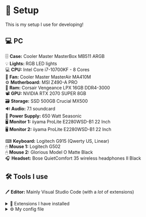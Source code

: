 # 🚀 Setup
This is my setup I use for developing!

## 💻 PC
🗄 **Case:** Cooler Master MasterBox MB511 ARGB\
💡 **Lights:** RGB LED lights\
💻 **CPU:** Intel  Core  i7-10700KF - 8 Cores\
🧊 **Fan:** Cooler Master MasterAir MA410M\
⚙ **Motherboard:** MSI Z490-A PRO\
🧮 **Ram:** Corsair Vengeance LPX 16GB DDR4-3000\
📽 **GPU:** NVIDIA RTX 2070 SUPER 8GB\
🗃 **Storage:** SSD 500GB Crucial MX500\
🔊 **Audio:** 7.1 soundcard\
🔌 **Power Supply:** 650 Watt Seasonic\
🖥 **Monitor 1:** iiyama ProLite E2280WSD-B1 22 Inch\
🖥 **Monitor 2:** iiyama ProLite E2280WSD-B1 22 Inch

⌨ **Keyboard:** Logitech G915 (Qwerty US, Linear)\
🖱 **Mouse 1:** Logitech G502\
🖱 **Mouse 2:** Glorious Model O Matte Black\
🎧 **Headset:** Bose QuietComfort 35 wireless headphones II Black

## 🛠 Tools I use
🖊 **Editor:** Mainly Visual Studio Code (with a _lot_ of extensions)
<details>
  <summary>💉 Extensions I have installed</summary>

  <details>
    <summary>📲 Install all of them</summary>
    
    code --install-extension aaron-bond.better-comments
    code --install-extension adpyke.codesnap
    code --install-extension akamud.vscode-theme-onedark
    code --install-extension bierner.github-markdown-preview
    code --install-extension bierner.markdown-checkbox
    code --install-extension bierner.markdown-emoji
    code --install-extension bierner.markdown-footnotes
    code --install-extension bierner.markdown-preview-github-styles
    code --install-extension bierner.markdown-yaml-preamble
    code --install-extension brandonfowler.exe-runner
    code --install-extension dbaeumer.vscode-eslint
    code --install-extension donjayamanne.typescript-notebook
    code --install-extension eamodio.gitlens
    code --install-extension Equinusocio.moxer-icons
    code --install-extension esbenp.prettier-vscode
    code --install-extension fabiospampinato.vscode-terminals
    code --install-extension formulahendry.auto-rename-tag
    code --install-extension GitHub.copilot
    code --install-extension GitHub.remotehub
    code --install-extension icrawl.discord-vscode
    code --install-extension jbockle.jbockle-format-files
    code --install-extension jeff-hykin.polacode-2019
    code --install-extension klyap.vscode-stardew-icon-theme
    code --install-extension MauritsWilke.minecraft-colour-theme
    code --install-extension miguelsolorio.fluent-icons
    code --install-extension mikestead.dotenv
    code --install-extension ms-python.python
    code --install-extension ms-python.vscode-pylance
    code --install-extension ms-toolsai.jupyter
    code --install-extension ms-toolsai.jupyter-keymap
    code --install-extension ms-toolsai.jupyter-renderers
    code --install-extension ms-vsliveshare.vsliveshare
    code --install-extension naumovs.color-highlight
    code --install-extension ritwickdey.LiveServer
    code --install-extension rust-lang.rust
    code --install-extension s-nlf-fh.glassit
    code --install-extension shyykoserhiy.vscode-spotify
    code --install-extension usernamehw.errorlens
    code --install-extension vscode-icons-team.vscode-icons
    code --install-extension vscodevim.vim
  </details>  

 - [aaron-bond.better-comments](https://marketplace.visualstudio.com/items?itemName=aaron-bond.better-comments)
 - [adpyke.codesnap](https://marketplace.visualstudio.com/items?itemName=adpyke.codesnap)
 - [akamud.vscode-theme-onedark](https://marketplace.visualstudio.com/items?itemName=akamud.vscode-theme-onedark)
 - [bierner.github-markdown-preview](https://marketplace.visualstudio.com/items?itemName=bierner.github-markdown-preview)
 - [bierner.markdown-checkbox](https://marketplace.visualstudio.com/items?itemName=bierner.markdown-checkbox)
 - [bierner.markdown-emoji](https://marketplace.visualstudio.com/items?itemName=bierner.markdown-emoji)
 - [bierner.markdown-footnotes](https://marketplace.visualstudio.com/items?itemName=bierner.markdown-footnotes)
 - [bierner.markdown-preview-github-styles](https://marketplace.visualstudio.com/items?itemName=bierner.markdown-preview-github-styles)
 - [bierner.markdown-yaml-preamble](https://marketplace.visualstudio.com/items?itemName=bierner.markdown-yaml-preamble)
 - [brandonfowler.exe-runner](https://marketplace.visualstudio.com/items?itemName=brandonfowler.exe-runner)
 - [dbaeumer.vscode-eslint](https://marketplace.visualstudio.com/items?itemName=dbaeumer.vscode-eslint)
 - [donjayamanne.typescript-notebook](https://marketplace.visualstudio.com/items?itemName=donjayamanne.typescript-notebook)
 - [eamodio.gitlens](https://marketplace.visualstudio.com/items?itemName=eamodio.gitlens)
 - [Equinusocio.moxer-icons](https://marketplace.visualstudio.com/items?itemName=Equinusocio.moxer-icons)
 - [esbenp.prettier-vscode](https://marketplace.visualstudio.com/items?itemName=esbenp.prettier-vscode)
 - [fabiospampinato.vscode-terminals](https://marketplace.visualstudio.com/items?itemName=fabiospampinato.vscode-terminals)
 - [formulahendry.auto-rename-tag](https://marketplace.visualstudio.com/items?itemName=formulahendry.auto-rename-tag)
 - [GitHub.copilot](https://marketplace.visualstudio.com/items?itemName=GitHub.copilot)
 - [GitHub.remotehub](https://marketplace.visualstudio.com/items?itemName=GitHub.remotehub)
 - [icrawl.discord-vscode](https://marketplace.visualstudio.com/items?itemName=icrawl.discord-vscode)
 - [jbockle.jbockle-format-files](https://marketplace.visualstudio.com/items?itemName=jbockle.jbockle-format-files)
 - [jeff-hykin.polacode-2019](https://marketplace.visualstudio.com/items?itemName=jeff-hykin.polacode-2019)
 - [klyap.vscode-stardew-icon-theme](https://marketplace.visualstudio.com/items?itemName=klyap.vscode-stardew-icon-theme)
 - [miguelsolorio.fluent-icons](https://marketplace.visualstudio.com/items?itemName=miguelsolorio.fluent-icons)
 - [mikestead.dotenv](https://marketplace.visualstudio.com/items?itemName=mikestead.dotenv)
 - [ms-python.python](https://marketplace.visualstudio.com/items?itemName=ms-python.python)
 - [ms-python.vscode-pylance](https://marketplace.visualstudio.com/items?itemName=ms-python.vscode-pylance)
 - [ms-toolsai.jupyter](https://marketplace.visualstudio.com/items?itemName=ms-toolsai.jupyter)
 - [ms-toolsai.jupyter-keymap](https://marketplace.visualstudio.com/items?itemName=ms-toolsai.jupyter-keymap)
 - [ms-toolsai.jupyter-renderers](https://marketplace.visualstudio.com/items?itemName=ms-toolsai.jupyter-renderers)
 - [ms-vsliveshare.vsliveshare](https://marketplace.visualstudio.com/items?itemName=ms-vsliveshare.vsliveshare)
 - [naumovs.color-highlight](https://marketplace.visualstudio.com/items?itemName=naumovs.color-highlight)
 - [ritwickdey.LiveServer](https://marketplace.visualstudio.com/items?itemName=ritwickdey.LiveServer)
 - [rust-lang.rust](https://marketplace.visualstudio.com/items?itemName=rust-lang.rust)
 - [s-nlf-fh.glassit](https://marketplace.visualstudio.com/items?itemName=s-nlf-fh.glassit)
 - [shyykoserhiy.vscode-spotify](https://marketplace.visualstudio.com/items?itemName=shyykoserhiy.vscode-spotify)
 - [usernamehw.errorlens](https://marketplace.visualstudio.com/items?itemName=usernamehw.errorlens)
 - [vscode-icons-team.vscode-icons](https://marketplace.visualstudio.com/items?itemName=vscode-icons-team.vscode-icons)
 - [vscodevim.vim](https://marketplace.visualstudio.com/items?itemName=vscodevim.vim)
</details>

<details>
  <summary>⚙ My config file</summary>
  
  ```json
  {
	"terminal.integrated.shell.windows": "C:\\Windows\\SysWOW64\\WindowsPowerShell\\v1.0\\powershell.exe",
	"liveServer.settings.donotVerifyTags": true,
	"explorer.confirmDragAndDrop": false,
	"javascript.updateImportsOnFileMove.enabled": "always",
	"js/ts.implicitProjectConfig.strictFunctionTypes": false,
	"terminal.integrated.tabs.enabled": true,
	"editor.formatOnSave": true,
	"emmet.showSuggestionsAsSnippets": true,
	"emmet.syntaxProfiles": {},
	"editor.linkedEditing": true,
	"[javascript]": {
		"editor.defaultFormatter": "vscode.typescript-language-features"
	},
	"gitlens.currentLine.enabled": false,
	"gitlens.hovers.currentLine.over": "line",
	"gitlens.codeLens.enabled": false,
	"editor.cursorStyle": "line",
	"editor.insertSpaces": false,
	"editor.lineNumbers": "on",
	"editor.wordSeparators": "/\\()\"':,.;<>~!@#$%^&*|+=[]{}`?-",
	"editor.wordWrap": "off",
	"gitlens.mode.active": "zen",
	"editor.detectIndentation": false,
	"vim.handleKeys": {
		"<C-d>": true
	},
	"files.defaultLanguage": "${activeEditorLanguage}",
	"vsicons.dontShowNewVersionMessage": true,
	"workbench.iconTheme": "vscode-icons",
	"workbench.startupEditor": "welcomePage",
	"security.workspace.trust.untrustedFiles": "open",
	"workbench.editorAssociations": {
		"*.vsix": "default",
		"*.exe": "default"
	},
	"better-comments.tags": [
		{
			"tag": "_",
			"color": "#55FFFF",
			"strikethrough": false,
			"underline": true,
			"backgroundColor": "transparent",
			"bold": true,
			"italic": false
		},
		{
			"tag": "!",
			"color": "#FF2D00",
			"strikethrough": false,
			"underline": false,
			"backgroundColor": "transparent",
			"bold": false,
			"italic": false
		},
		{
			"tag": "?",
			"color": "#3498DB",
			"strikethrough": false,
			"underline": false,
			"backgroundColor": "transparent",
			"bold": false,
			"italic": false
		},
		{
			"tag": "//",
			"color": "#474747",
			"strikethrough": true,
			"underline": false,
			"backgroundColor": "transparent",
			"bold": false,
			"italic": false
		},
		{
			"tag": "todo",
			"color": "#FF8C00",
			"strikethrough": false,
			"underline": false,
			"backgroundColor": "transparent",
			"bold": false,
			"italic": false
		},
		{
			"tag": "*",
			"color": "#98C379",
			"strikethrough": false,
			"underline": false,
			"backgroundColor": "transparent",
			"bold": false,
			"italic": false
		},
		{
			"tag": "**",
			"color": "#98C379",
			"strikethrough": false,
			"underline": true,
			"backgroundColor": "transparent",
			"bold": true,
			"italic": false
		}
	],
	"json.maxItemsComputed": 50000,
	"[json]": {
		"editor.defaultFormatter": "vscode.json-language-features"
	},
	"diffEditor.ignoreTrimWhitespace": false,
	"workbench.colorTheme": "Atom One Dark",
	"editor.inlineSuggest.enabled": true,
	"svelte.plugin.css.completions.emmet": false,
	"svelte.plugin.css.completions.enable": false,
	"svelte.plugin.css.diagnostics.enable": false,
	"prettier.tabWidth": 4,
	"prettier.printWidth": 1000,
	"git.confirmSync": false,
	"workbench.tree.renderIndentGuides": "always",
	"workbench.tree.indent": 15,
	"workbench.colorCustomizations": {
		"tree.indentGuidesStroke": "#99DAAC",
		"titleBar.activeBackground": "#467A55", // Change this color!
		"titleBar.activeForegroudn": "#99DAAC",
		// "titleBar.inactiveForeground": "#FF5555",
		// "titleBar.inactiveBackground": "#555555",
		"titleBar.border": "#555555",
		"tab.activeModifiedBorder": "#FF5555",
		"tab.hoverBorder": "#99DAAC",
		"tab.activeForeground": "#99DAAC",
		"statusBar.background": "#467A55",
		"statusBar.foreground": "#99DAAC"
	},
	"editor.fontLigatures": false,
	"terminal.integrated.fontFamily": "monospace",
	"editor.lineHeight": 1.5,
	"editor.fontFamily": "'Monoid'",
	"editor.fontSize": 12,
	"window.title": "${dirty}${separator}${dirty}${activeEditorShort} - ${rootName}",
	"window.titleSeparator": "  unsaved  ",
	"workbench.editor.titleScrollbarSizing": "large",
	"workbench.editor.highlightModifiedTabs": true,
	"terminal.explorerKind": "external",
	"formatFiles.extensionsToInclude": ".js",
	"bracket-pair-colorizer-2.depreciation-notice": false,
	"editor.guides.bracketPairs": true,
	"editor.bracketPairColorization.enabled": true,
	"synthwave84.brightness": 1,
	"workbench.productIconTheme": "fluent-icons",
	"javascript.inlayHints.variableTypes.enabled": true,
	"typescript.inlayHints.enumMemberValues.enabled": true,
	"typescript.inlayHints.functionLikeReturnTypes.enabled": true,
	"javascript.inlayHints.propertyDeclarationTypes.enabled": true,
	"javascript.inlayHints.parameterTypes.enabled": true,
	"typescript.inlayHints.parameterTypes.enabled": true,
	"typescript.inlayHints.propertyDeclarationTypes.enabled": true,
	"typescript.inlayHints.variableTypes.enabled": true,
	"typescript.inlayHints.parameterNames.enabled": "literals",
	"javascript.inlayHints.parameterNames.enabled": "literals",
	"typescript.referencesCodeLens.showOnAllFunctions": true,
	"javascript.referencesCodeLens.showOnAllFunctions": true,
	"errorLens.delay": 1500,
	"javascript.inlayHints.enumMemberValues.enabled": true,
	"javascript.inlayHints.functionLikeReturnTypes.enabled": true,
	"explorer.confirmDelete": false,
	"typescript.updateImportsOnFileMove.enabled": "always",
	"glassit.alpha": 255,
	"editor.minimap.enabled": false
}
  ```
</details>

